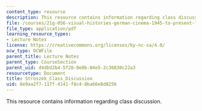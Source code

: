 ```yaml
---
content_type: resource
description: This resource contains information regarding class discussion.
file: /courses/21g-056-visual-histories-german-cinema-1945-to-present-fall-2003/8e9aa2f7117f4141f8c48ba66e8d8256_MIT21G_056F03_stroszek.pdf
file_type: application/pdf
learning_resource_types:
- Lecture Notes
license: https://creativecommons.org/licenses/by-nc-sa/4.0/
ocw_type: OCWFile
parent_title: Lecture Notes
parent_type: CourseSection
parent_uid: d4dbd2b4-5f28-0e0b-04e5-2c36830c22a3
resourcetype: Document
title: Stroszek_Class_Discussion
uid: 8e9aa2f7-117f-4141-f8c4-8ba66e8d8256
---
```

This resource contains information regarding class discussion.
